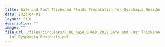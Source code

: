 ```yaml
---
title: Safe and Fast Thickened Fluids Preparation for Dysphagia Residents
date: 2023-04-01
layout: file
description: ""
image: ""
file_url: /files/circulars/C_86_KWSH_CHALK 2022_Safe and Fast Thickened Fluids Preparation
  for Dysphagia Residents.pdf
---
```

